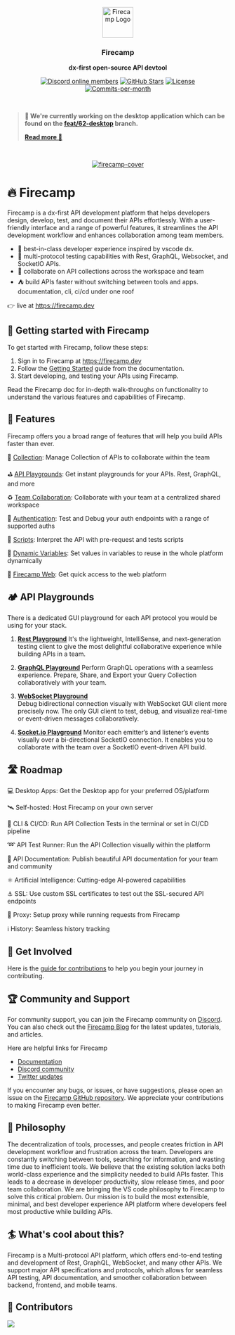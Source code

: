 <br/><br/>

<p align="center">
<a href="https://firecamp.dev">
  <img src="https://github.com/firecamp-dev/firecamp/blob/main/.github/logo.svg" alt="Firecamp Logo" width="70">
</a>
</p>

<h3 align="center"><b>Firecamp</b></h3>
<p align="center"><b>dx-first open-source API devtool</b></p>

<p align="center">
   <a href="https://discord.gg/8hRaqhK"><img alt="Discord online members" src="https://badgen.net/discord/members/8hRaqhK?color=5865F2&label=Discord&style=for-the-badge" /></a>
   <a href="https://github.com/firecamp-dev/firecamp/stargazers"><img src="https://img.shields.io/github/stars/firecamp-dev/firecamp" alt="GitHub Stars"></a>
   <a href="https://github.com/firecamp-dev/firecamp/blob/main/LICENSE"><img src="https://img.shields.io/badge/license-AGPLv3-purple" alt="License"></a>
   <a href="https://github.com/firecamp-dev/firecamp/pulse"><img src="https://img.shields.io/github/commit-activity/y/firecamp-dev/firecamp" alt="Commits-per-month"></a>
</p>

<br/>

> **🚧 We're currently working on the desktop application which can be found on the [feat/62-desktop](https://github.com/firecamp-dev/firecamp/tree/feat/62-desktop) branch.**
>
> **[Read more 👀](https://github.com/firecamp-dev/firecamp/issues/62)**

<br/>

<p align="center">
  <a href="https://firecamp.dev">
  <img alt ="firecamp-cover" src="https://github.com/firecamp-dev/firecamp/assets/5078921/1ef25fd3-bf97-4bd0-b440-7c1f4ef3eb22"/>
  </a>
</p>

# 🔥 Firecamp

Firecamp is a dx-first API development platform that helps developers design, develop, test, and document their APIs effortlessly. With a user-friendly interface and a range of powerful features, it streamlines the API development workflow and enhances collaboration among team members.

- 🌈  best-in-class developer experience inspired by vscode dx. <br/>
- 📡 multi-protocol testing capabilities with Rest, GraphQL, Websocket, and SocketIO APIs. <br/>
- 👐 collaborate on API collections across the workspace and team <br/>
- ⛺ build APIs faster without switching between tools and apps. documentation, cli, ci/cd under one roof <br/>
  

👉 live at https://firecamp.dev


## 🚀 Getting started with Firecamp
To get started with Firecamp, follow these steps:

1. Sign in to Firecamp at https://firecamp.dev
2. Follow the [Getting Started](https://firecamp.io/docs) guide from the documentation.
3. Start developing, and testing your APIs using Firecamp.

Read the Firecamp doc for in-depth walk-throughs on functionality to understand the various features and capabilities of Firecamp. 


## 🔬 Features

Firecamp offers you a broad range of features that will help you build APIs faster than ever.

📂 [Collection](https://firecamp.io/docs/platform/collection): 
Manage Collection of APIs to collaborate within the team <br/>

⛳ [API Playgrounds](https://firecamp.io/docs/rest/introduction): 
Get instant playgrounds for your APIs. Rest, GraphQL, and more <br/>

♻️ [Team Collaboration](https://firecamp.io/docs/collaboration/getting-started): 
Collaborate with your team at a centralized shared workspace <br/>

🔐 [Authentication](https://firecamp.io/docs/platform/authentication): 
Test and Debug your auth endpoints with a range of supported auths <br/>

📠 [Scripts](https://firecamp.io/docs/platform/scripts): 
Interpret the API with pre-request and tests scripts <br/>

🔩 [Dynamic Variables](https://firecamp.io/docs/platform/environment): 
Set values in variables to reuse in the whole platform dynamically <br/>

📡 [Firecamp Web](https://firecamp.dev): 
Get quick access to the web platform <br/>


## 🏕️ API Playgrounds
There is a dedicated GUI playground for each API protocol you would be using for your stack.

1. [**Rest Playground**](https://firecamp.io/docs/rest/introduction) 
  It's the lightweight, IntelliSense, and next-generation testing client to give the most delightful collaborative experience while building APIs in a team. 

2. [**GraphQL Playground**](https://firecamp.io/docs/graphql/introduction) 
  Perform GraphQL operations with a seamless experience. Prepare, Share, and Export your Query Collection collaboratively with your team.

3. [**WebSocket Playground**](https://firecamp.io/docs/websocket/introduction)  
  Debug bidirectional connection visually with WebSocket GUI client more precisely now. The only GUI client to test, debug, and visualize real-time or event-driven messages collaboratively. 
 
4. [**Socket.io Playground**](https://firecamp.io/docs/socket-io/introduction) 
  Monitor each emitter’s and listener’s events visually over a bi-directional SocketIO connection. It enables you to collaborate with the team over a SocketIO event-driven API build.
 
## 🛣️  Roadmap


💻  Desktop Apps: Get the Desktop app for your preferred OS/platform <br/>

🛰️ Self-hosted: Host Firecamp on your own server

🔁 CLI & CI/CD: Run API Collection Tests in the terminal or set in CI/CD pipeline <br/>

➿  API Test Runner:  Run the API Collection visually within the platform </br>

📄  API Documentation:  Publish beautiful API documentation for your team and community </br>

⚛️ Artificial Intelligence: Cutting-edge AI-powered capabilities </br>

⚓ SSL: Use custom SSL certificates to test out the SSL-secured API endpoints </br>

📝  Proxy: Setup proxy while running requests from Firecamp </br>

ℹ️ History: Seamless history tracking

## 📡 Get Involved 

Here is the [guide for contributions](https://github.com/firecamp-dev/firecamp/blob/main/CONTRIBUTING.md) to help you begin your journey in contributing.

## 🏆 Community and Support

For community support, you can join the Firecamp community on [Discord](https://discord.gg/8hRaqhK). You can also check out the [Firecamp Blog](https://firecamp.io/blog) for the latest updates, tutorials, and articles.

Here are helpful links for Firecamp
- [Documentation](https://firecamp.io/docs)
- [Discord community](https://discord.gg/8hRaqhK)
- [Twitter updates](https://twitter.com/FirecampDev)

If you encounter any bugs, or issues, or have suggestions, please open an issue on the [Firecamp GitHub repository](https://github.com/firecamp-dev/Firecamp). We appreciate your contributions to making Firecamp even better.

## 💭 Philosophy
The decentralization of tools, processes, and people creates friction in API development workflow and frustration across the team. Developers are constantly switching between tools, searching for information, and wasting time due to inefficient tools.
We believe that the existing solution lacks both world-class experience and the simplicity needed to build APIs faster. This leads to a decrease in developer productivity, slow release times, and poor team collaboration.
We are bringing the VS code philosophy to Firecamp to solve this critical problem. Our mission is to build the most extensible, minimal, and best developer experience API platform where developers feel most productive while building APIs.

## 🏄  What's cool about this?

Firecamp is a Multi-protocol API platform, which offers end-to-end testing and development of Rest, GraphQL, WebSocket, and many other APIs.
We support major API specifications and protocols, which allows for seamless API testing, API documentation, and smoother collaboration between backend, frontend, and mobile teams.


## 💎 Contributors

<a href="https://github.com/firecamp-dev/firecamp/graphs/contributors">
  <img src="https://contrib.rocks/image?repo=firecamp-dev/firecamp" />
</a>
